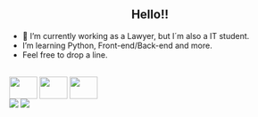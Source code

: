 ### <h2 align="center">Hello!!</h2>


 - 🔭 I’m currently working as a Lawyer, but I´m also a IT student.
 -  I’m learning Python, Front-end/Back-end and more.
 - Feel free to drop a line.

<div href="https://cdn.jsdelivr.net/gh/devicons/devicon@v2.15.1/devicon.min.css"><br>
  <img  align="center" height="40" width="50" src="https://cdn.jsdelivr.net/gh/devicons/devicon/icons/python/python-original-wordmark.svg">
  <img  align="center" height="40" width="50" src="https://cdn.jsdelivr.net/gh/devicons/devicon/icons/javascript/javascript-original.svg">
  <img  align="center" height="40" width="50" src="https://cdn.jsdelivr.net/gh/devicons/devicon/icons/css3/css3-original-wordmark.svg">
</div>

<div> 
  <a href = "mailto:sauloviva@gmail.com"><img src="https://img.shields.io/badge/-Gmail-%23333?style=for-the-badge&logo=gmail&logoColor=white" target="_blank"></a>
  <a href="https://www.linkedin.com/in/saulo-cezar-85a6a260/" target="_blank"><img src="https://img.shields.io/badge/-LinkedIn-%230077B5?style=for-the-badge&logo=linkedin&logoColor=white" target="_blank"></a> 
</div>
